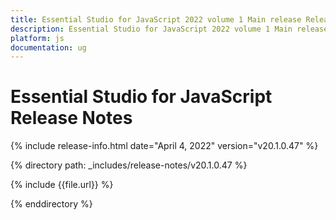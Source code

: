 ```yaml
---
title: Essential Studio for JavaScript 2022 volume 1 Main release Release Notes  
description: Essential Studio for JavaScript 2022 volume 1 Main release Release Notes  
platform: js
documentation: ug
---
```


# Essential Studio for JavaScript  Release Notes  

{% include release-info.html date="April 4, 2022" version="v20.1.0.47" %} 

{% directory path: _includes/release-notes/v20.1.0.47 %}

{% include {{file.url}} %}

{% enddirectory %}